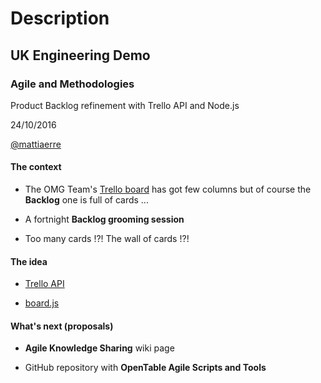 # Description

## UK Engineering Demo

### Agile and Methodologies

Product Backlog refinement with Trello API and Node.js

24/10/2016

[@mattiaerre](https://twitter.com/mattiaerre)

#### The context

- The OMG Team's [Trello board](https://trello.com/b/BrRqwm8E/omg-global-offers-and-international-growth) has got few columns but of course the **Backlog** one is full of cards ...

- A fortnight **Backlog grooming session**

- Too many cards !?! The wall of cards !?!

#### The idea

- [Trello API](https://developers.trello.com/advanced-reference)

- [board.js](https://github.com/mattiaerre/ot-playground/blob/master/src/trello/board.js)

#### What's next (proposals)

- **Agile Knowledge Sharing** wiki page

- GitHub repository with **OpenTable Agile Scripts and Tools**